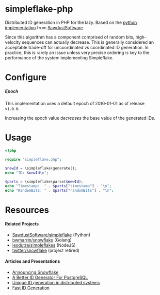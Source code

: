# simpleflake-php


Distributed ID generation in PHP for the lazy. Based on the [python implementation](https://github.com/SawdustSoftware/simpleflake) from [SawdustSoftware](https://github.com/SawdustSoftware).

Since this algorithm has a component comprised of random bits, high-velocity sequences can actually decrease. This is generally considered an acceptable trade-off for uncoordinated vs coordinated ID generation. In practice, this is rarely an issue unless very precise ordering is key to the performance of the system implementing Simpleflake.


# Configure

##### Epoch

This implementation uses a default epoch of 2016-01-01 as of release `v1.0.0`.

Increasing the epoch value _decreases_ the base value of the generated IDs.


# Usage

```PHP
<?php

require "simpleflake.php";

$newId = \simpleflake\generate();
echo "ID: $newId\n";

$parts = \simpleflake\parse($newId);
echo "Timestamp:  " . $parts["timestamp"] . "\n";
echo "RandomBits: " . $parts["randomBits"] . "\n";
```


# Resources

#### Related Projects

* [SawdustSoftware/simpleflake](https://github.com/SawdustSoftware/simpleflake) (Python)
* [bwmarrin/snowflake](https://github.com/bwmarrin/snowflake) (Golang)
* [leodutra/simpleflakes](https://github.com/leodutra/simpleflakes) (NodeJS)
* [twitter/snowflake](https://github.com/twitter/snowflake) (project retired)

#### Articles and Presentations

* [Announcing Snowflake](https://blog.twitter.com/engineering/en_us/a/2010/announcing-snowflake.html)
* [A Better ID Generator For PostgreSQL](https://rob.conery.io/2014/05/28/a-better-id-generator-for-postgresql/)
* [Unique ID generation in distributed systems](https://www.slideshare.net/davegardnerisme/unique-id-generation-in-distributed-systems)
* [Fast ID Generation](http://blog.paracode.com/2012/04/16/fast-id-generation-part-1/)
